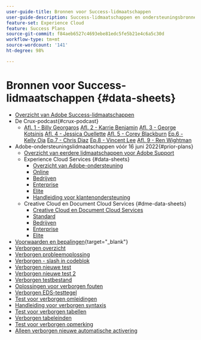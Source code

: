```yaml
---
user-guide-title: Bronnen voor Success-lidmaatschappen
user-guide-description: Success-lidmaatschappen en ondersteuningsbronnen voor Adobe Experience Cloud en Adobe Experience Platform.
feature-set: Experience Cloud
feature: Success Plans
source-git-commit: f84aeb6527c4693ebe81edc5fe5b21e4c6a5c30d
workflow-type: tm+mt
source-wordcount: '141'
ht-degree: 98%

---
```



# Bronnen voor Success-lidmaatschappen {#data-sheets}

+ [Overzicht van Adobe Success-lidmaatschappen](overview.md)
+ De Crux-podcast{#crux-podcast}
   + [Afl. 1 - Billy Georgaros](episode1.md)
     [Afl. 2 - Karrie Benjamin](episode2.md)
     [Afl. 3 - George Kotsinis](episode3.md)
     [Afl. 4 - Jessica Ouellette](episode4.md)
     [Afl. 5 - Corey Blackburn](episode5.md)
     [Ep.6 - Kelly Oja](episode6.md)
     [Ep.7 - Chris Diaz](episode7.md)
     [Ep.8 - Vincent Lee](episode8.md)
     [Afl. 9 - Ren Wightman](episode9.md)
+ Adobe-ondersteuningslidmaatschappen vóór 16 juni 2022{#prior-plans}
   + [Overzicht van eerdere lidmaatschappen voor Adobe Support](overview-prior-plans.md)
   + Experience Cloud Services {#data-sheets}
      + [Overzicht van Adobe-ondersteuning](dx-overview.md)
      + [Online](online.md)
      + [Bedrijven](business.md)
      + [Enterprise](enterprise.md)
      + [Elite](elite.md)
      + [Handleiding voor klantenondersteuning](support-guide.md)
   + Creative Cloud en Document Cloud Services {#dme-data-sheets}
      + [Creative Cloud en Document Cloud Services](dme-overview.md)
      + [Standard](dme-standard.md)
      + [Bedrijven](dme-business.md)
      + [Enterprise](dme-enterprise.md)
      + [Elite](dme-elite.md)
+ [Voorwaarden en bepalingen](https://helpx.adobe.com/nl/support/programs/support-policies-terms-conditions.html){target="_blank"}
+ [Verborgen overzicht](hidden-overview.md)
+ [Verborgen probleemoplossing](hidden-trouble.md)
+ [Verborgen - slash in codeblok](hidden/slashes-in-code-blocks.md)
+ [Verborgen nieuwe test](hidden-new-test.md)
+ [Verborgen nieuwe test 2](hidden-new-test-2.md)
+ [Verborgen testbestand](hidden-test.md)
+ [Oplossingen voor verborgen fouten](hidden/bug-fixes.md)
+ [Verborgen EDS-testtegel](hidden/test-page.md)
+ [Test voor verborgen omleidingen](hidden/test-redirection.md)
+ [Handleiding voor verborgen syntaxis](hidden/syntax-style-guide.md)
+ [Test voor verborgen tabellen](hidden/tables.md)
+ [Verborgen tabeleinden](hidden/table-breaks.md)
+ [Test voor verborgen opmerking](hidden/note-test.md)
+ [Alleen verborgen nieuwe automatische activering](hidden/autoactivate.md)

<!--
+ [Hidden table breaks](hidden/table-breaks.md)


Articles must be added to this TOC file in order to render.

Use this list format to specify links to articles and section headings that expand and collapse in the left rail of the user guide.

An article link CANNOT be used as a section heading.
-->
